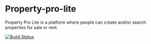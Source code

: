 # Property-pro-lite
Property Pro Lite is a platform where people can create and/or search properties for sale or rent.

[![Build Status](https://travis-ci.org/BlaiseJavan/Property-pro-lite.svg?branch=master)](https://travis-ci.org/BlaiseJavan/Property-pro-lite)